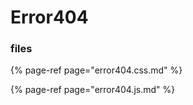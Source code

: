 # Error404

### files

{% page-ref page="error404.css.md" %}

{% page-ref page="error404.js.md" %}



